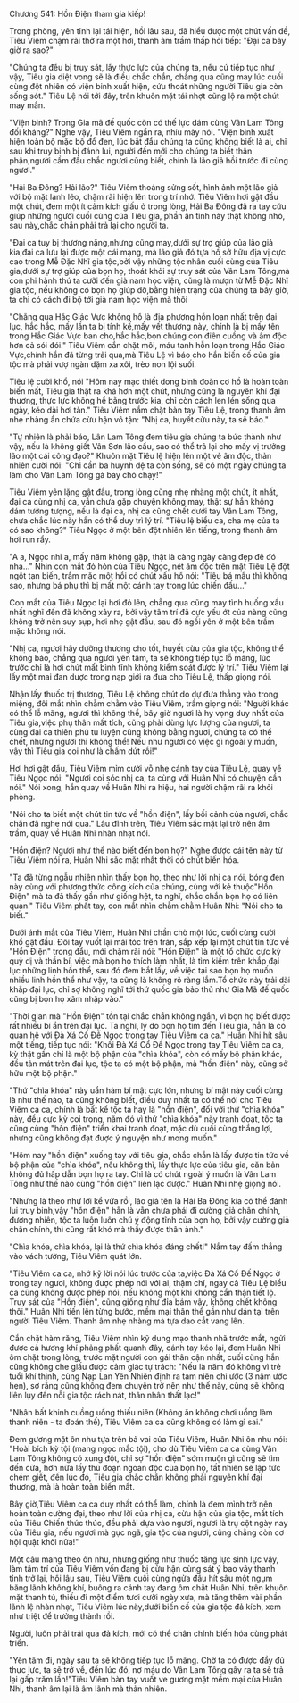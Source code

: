 




Chương 541: Hồn Điện tham gia kiếp!


Trong phòng, yên tĩnh lại tái hiện, hồi lâu sau, đã hiểu được một chút vấn đề, Tiêu Viêm chậm rãi thở ra một hơi, thanh âm trầm thấp hỏi tiếp: "Đại ca bây giờ ra sao?"

"Chúng ta đều bị truy sát, lấy thực lực của chúng ta, nếu cứ tiếp tục như vậy, Tiêu gia diệt vong sẽ là điều chắc chắn, chẳng qua cũng may lúc cuối cùng đột nhiên có viện binh xuất hiện, cứu thoát những người Tiêu gia còn sống sót." Tiêu Lệ nói tới đây, trên khuôn mặt tái nhợt cũng lộ ra một chút may mắn.

"Viện binh? Trong Gia mã đế quốc còn có thế lực dám cùng Vân Lam Tông đối kháng?" Nghe vậy, Tiêu Viêm ngẩn ra, nhíu mày nói. "Viện binh xuất hiện toàn bộ mặc bộ đồ đen, lúc bắt đầu chúng ta cũng không biết là ai, chỉ sau khi truy binh bị đánh lui, người đến mới cho chúng ta biết thân phận;người cầm đầu chắc ngươi cũng biết, chính là lão giả hồi trước đi cùng ngươi."

"Hải Ba Đông? Hải lão?" Tiêu Viêm thoáng sửng sốt, hình ảnh một lão giả với bộ mặt lạnh lẽo, chậm rãi hiện lên trong trí nhớ. Tiêu Viêm hơi gật đầu một chút, đem một ít cảm kích giấu ở trong lòng, Hải Ba Đông đã ra tay cứu giúp những người cuối cùng của Tiêu gia, phần ân tình này thật không nhỏ, sau này,chắc chắn phải trả lại cho người ta.

"Đại ca tuy bị thương nặng,nhưng cũng may,dưới sự trợ giúp của lão giả kia,đại ca lưu lại được một cái mạng, mà lão giả đó tựa hồ sở hữu địa vị cực cao trong Mễ Đặc Nhĩ gia tộc,bởi vậy những tộc nhân cuối cùng của Tiêu gia,dưới sự trợ giúp của bọn họ, thoát khỏi sự truy sát của Vân Lam Tông,mà con phi hành thú ta cưỡi đến già nam học viện, cũng là mượn từ Mễ Đặc Nhĩ gia tộc, nếu không có bọn họ giúp đỡ,bằng hiện trạng của chúng ta bây giờ, ta chỉ có cách đi bộ tới già nam học viện mà thôi

"Chẳng qua Hắc Giác Vực không hổ là địa phương hỗn loạn nhất trên đại lục, hắc hắc, mấy lần ta bị tính kế,mấy vết thương này, chính là bị mấy tên trong Hắc Giác Vực ban cho,hắc hắc,bọn chúng còn điên cuồng và âm độc hơn cả sói đói." Tiêu Viêm cắn chặt môi, máu tanh hỗn loạn trong Hắc Giác Vực,chính hắn đã từng trải qua,mà Tiêu Lệ vì báo cho hắn biến cố của gia tộc mà phải vượ ngàn dặm xa xôi, trèo non lội suối.

Tiêu lệ cười khổ, nói "Hôm nay mạc thiết dong binh đoàn cơ hồ là hoàn toàn biến mất, Tiêu gia thật ra khá hơn một chút, nhưng cũng là nguyên khí đại thương, thực lực không hề bằng trước kia, chỉ còn cách len lén sống qua ngày, kéo dài hơi tàn." Tiêu Viêm nắm chặt bàn tay Tiêu Lệ, trong thanh âm nhẹ nhàng ẩn chứa cừu hận vô tận: "Nhị ca, huyết cừu này, ta sẽ báo."

"Tự nhiên là phải báo, Lân Lam Tông đem tiêu gia chúng ta bức thành như vậy, nếu là không giết Vân Sơn lão cẩu, sao có thể trả lại cho mấy vị trưởng lão một cái công đạo?" Khuôn mặt Tiêu lệ hiện lên một vẻ âm độc, thản nhiên cười nói: "Chỉ cần ba huynh đệ ta còn sống, sẽ có một ngày chúng ta làm cho Vân Lam Tông gà bay chó chạy!"

Tiêu Viêm yên lặng gật đầu, trong lòng cũng nhẹ nhàng một chút, ít nhất, đại ca cùng nhị ca, vẫn chưa gặp chuyện không may, thật sự hắn không dám tưởng tượng, nếu là đại ca, nhị ca cũng chết dưới tay Vân Lam Tông, chưa chắc lúc này hắn có thể duy trì lý trí. "Tiêu lệ biểu ca, cha mẹ của ta có sao không?" Tiêu Ngọc ở một bên đột nhiên lên tiếng, trong thanh âm hơi run rẩy.

"A a, Ngọc nhi a, mấy năm không gặp, thật là càng ngày càng đẹp đẽ đó nha..." Nhìn con mắt đỏ hỏn của Tiêu Ngọc, nét âm độc trên mặt Tiêu Lệ đột ngột tan biến, trầm mặc một hồi có chút xấu hổ nói: "Tiêu bá mẫu thì không sao, nhưng bá phụ thì bị mất một cánh tay trong lúc chiến đấu..."

Con mắt của Tiêu Ngọc lại hơi đỏ lên, chẳng qua cũng may tình huống xấu nhất nghĩ đến đã không xảy ra, bởi vậy tâm trí đã cực yếu ớt của nàng cũng không trở nên suy sụp, hơi nhẹ gật đầu, sau đó ngồi yên ở một bên trầm mặc không nói.

"Nhị ca, ngươi hãy dưỡng thương cho tốt, huyết cừu của gia tộc, không thể không báo, chẳng qua ngươi yên tâm, ta sẽ không tiếp tục lỗ mãng, lúc trước chỉ là hơi chút mất bình tĩnh không kiểm soát được lý trí." Tiêu Viêm lại lấy một mai đan dược trong nạp giới ra đưa cho Tiêu Lệ, thấp giọng nói.

Nhận lấy thuốc trị thương, Tiêu Lệ không chút do dự đưa thẳng vào trong miệng, đôi mắt nhìn chằm chằm vào Tiêu Viêm, trầm giọng nói: "Người khác có thể lỗ mãng, ngươi thì không thể, bây giờ ngươi là hy vọng duy nhất của Tiêu gia,việc phụ thân mất tích, cũng phải dùng lực lượng của ngươi, ta cùng đại ca thiên phú tu luyện cũng không bằng ngươi, chúng ta có thể chết, nhưng ngươi thì không thể! Nếu như ngươi có việc gì ngoài ý muốn, vậy thì Tiêu gia coi như là chấm dứt rồi!"

Hơi hơi gật đầu, Tiêu Viêm mỉm cười vỗ nhẹ cánh tay của Tiêu Lệ, quay về Tiêu Ngọc nói: "Ngươi coi sóc nhị ca, ta cùng với Huân Nhi có chuyện cần nói." Nói xong, hắn quay về Huân Nhi ra hiệu, hai người chậm rãi ra khỏi phòng.

"Nói cho ta biết một chút tin tức về "hồn điện", lấy bối cảnh của ngươi, chắc chắn đã nghe nói qua." Lâu đỉnh trên, Tiêu Viêm sắc mặt lại trở nên âm trầm, quay về Huân Nhi nhàn nhạt nói.

"Hồn điện? Ngươi như thế nào biết đến bọn họ?" Nghe được cái tên này từ Tiêu Viêm nói ra, Huân Nhi sắc mặt nhất thời có chút biến hóa.

"Ta đã từng ngẫu nhiên nhìn thấy bọn họ, theo như lời nhị ca nói, bóng đen này cùng với phương thức công kích của chúng, cùng với kẻ thuộc"Hồn Điện" mà ta đã thấy gần như giống hệt, ta nghĩ, chắc chắn bọn họ có liên quan." Tiêu Viêm phất tay, con mắt nhìn chằm chằm Huân Nhi: "Nói cho ta biết."

Dưới ánh mắt của Tiêu Viêm, Huân Nhi chần chờ một lúc, cuối cùng cười khổ gật đầu. Đôi tay vuốt lại mái tóc trên trán, sắp xếp lại một chút tin tức về "Hồn Điện" trong đầu, mới chậm rãi nói: "Hồn Điện" là một tổ chức cực kỳ quỷ dị và thần bí, việc mà bọn họ thích làm nhất, là tìm kiếm trên khắp đại lục những linh hồn thể, sau đó đem bắt lấy, về việc tại sao bọn họ muốn nhiều linh hồn thể như vậy, ta cũng là không rõ ràng lắm.Tổ chức này trải dài khắp đại lục, chỉ sợ không nghĩ tới thứ quốc gia bảo thủ như Gia Mã đế quốc cũng bị bọn họ xâm nhập vào."

"Thời gian mà "Hồn Điện" tồn tại chắc chắn không ngắn, vì bọn họ biết được rất nhiều bí ẩn trên đại lục. Ta nghĩ, lý do bọn họ tìm đến Tiêu gia, hẳn là có quan hệ với Đà Xá Cổ Đế Ngọc trong tay Tiêu Viêm ca ca." Huân Nhi hít sâu một tiếng, tiếp tục nói: "Khối Đà Xá Cổ Đế Ngọc trong tay Tiêu Viêm ca ca, kỳ thật gần chỉ là một bộ phận của "chìa khóa", còn có mấy bộ phận khác, đều tản mát trên đại lục, tộc ta có một bộ phận, mà "hồn điện" này, cũng sở hữu một bộ phận."

"Thứ "chìa khóa" này uẩn hàm bí mật cực lớn, nhưng bí mật này cuối cùng là như thế nào, ta cũng không biết, điều duy nhất ta có thể nói cho Tiêu Viêm ca ca, chính là bất kể tộc ta hay là "hồn điện", đối với thứ "chìa khóa" này, đều cực kỳ coi trọng, năm đó vì thứ "chìa khóa" này tranh đoạt, tộc ta cũng cùng "hồn điện" triển khai tranh đoạt, mặc dù cuối cùng thắng lợi, nhưng cũng không đạt được ý nguyện như mong muốn."

"Hôm nay "hồn điện" xuống tay với tiêu gia, chắc chắn là lấy được tin tức về bộ phận của "chìa khóa", nếu không thì, lấy thực lực của tiêu gia, căn bản không đủ hấp dẫn bọn họ ra tay. Chỉ là có chút ngoài ý muốn là Vân Lam Tông như thế nào cùng "hồn điện" liên lạc được." Huân Nhi nhẹ giọng nói.

"Nhưng là theo như lời kể vừa rồi, lão giả tên là Hải Ba Đông kia có thể đánh lui truy binh,vậy "hồn điện" hẳn là vẫn chưa phái đi cường giả chân chính, đương nhiên, tộc ta luôn luôn chú ý động tĩnh của bọn họ, bởi vậy cường giả chân chính, thì cũng rất khó mà thấy được thân ảnh."

"Chìa khóa, chìa khóa, lại là thứ chìa khóa đáng chết!" Nắm tay đấm thẳng vào vách tường, Tiêu Viêm quát lớn.

"Tiêu Viêm ca ca, nhớ kỹ lời nói lúc trước của ta,việc Đà Xá Cổ Đế Ngọc ở trong tay ngươi, không được phép nói với ai, thậm chí, ngay cả Tiêu Lệ biểu ca cũng không được phép nói, nếu không một khi không cẩn thận tiết lộ. Truy sát của "Hồn điện", cũng giống như đỉa bám vậy, không chết không thôi." Huân Nhi tiến lên từng bước, mềm mại thân thể gần như dán tại trên người Tiêu Viêm. Thanh âm nhẹ nhàng mà tựa dao cắt vang lên.

Cắn chặt hàm răng, Tiêu Viêm nhìn kỹ dung mạo thanh nhã trước mắt, ngửi được cả hương khí phảng phất quanh đây, cánh tay kéo lại, đem Huân Nhi ôm chặt trong lòng, trước mặt người con gái thân cận nhất, cuối cùng hắn cũng không che giấu được cảm giác tự trách: "Nếu là năm đó không vì trẻ tuổi khí thịnh, cùng Nạp Lan Yên Nhiên định ra tam niên chi ước (3 năm ước hẹn), sợ rằng cũng không đem chuyện trở nên như thế này, cũng sẽ không liên lụy đến nỗi gia tộc rách nát, thân nhân thất lạc!"

"Nhân bất khinh cuồng uổng thiếu niên (Không ăn không chơi uổng làm thanh niên - ta đoán thế), Tiêu Viêm ca ca cũng không có làm gì sai."

Đem gương mặt ôn nhu tựa trên bả vai của Tiêu Viêm, Huân Nhi ôn nhu nói: "Hoài bích kỳ tội (mang ngọc mắc tội), cho dù Tiêu Viêm ca ca cùng Vân Lam Tông không có xung đột, chỉ sợ "hồn điện" sớm muộn gì cũng sẽ tìm đến cửa, hơn nữa lấy thủ đoạn ngoan độc của bọn họ, tất nhiên sẽ lập tức chém giết, đến lúc đó, Tiêu gia chắc chắn không phải nguyên khí đại thương, mà là hoàn toàn biến mất.

Bây giờ,Tiêu Viêm ca ca duy nhất có thể làm, chính là đem mình trở nên hoàn toàn cường đại, theo như lời của nhị ca, cừu hận của gia tộc, mất tích của Tiêu Chiến thúc thúc, đều phải dựa vào ngươi, ngươi là trụ cột ngày nay của Tiêu gia, nếu ngươi mà gục ngã, gia tộc của ngươi, cũng chẳng còn cơ hội quật khởi nữa!"

Một câu mang theo ôn nhu, nhưng giống như thuốc tăng lực sinh lực vậy, làm tâm trí của Tiêu Viêm,vốn đang bị cừu hận cùng sát ý bao vây thanh tỉnh trở lại, hồi lâu sau, Tiêu Viêm cuối cùng ngửa đầu hít sâu một ngụm băng lãnh không khí, buông ra cánh tay đang ôm chặt Huân Nhi, trên khuôn mặt thanh tú, thiếu đi một điểm tươi cười ngày xưa, mà tăng thêm vài phần lãnh lệ nhàn nhạt, Tiêu Viêm lúc này,dưới biến cố của gia tộc đả kích, xem như triệt để trưởng thành rồi.

Người, luôn phải trải qua đả kích, mới có thể chân chính biến hóa cùng phát triển.

"Yên tâm đi, ngày sau ta sẽ không tiếp tục lỗ mãng. Chờ ta có được đầy đủ thực lực, ta sẽ trở về, đến lúc đó, nợ máu do Vân Lam Tông gây ra ta sẽ trả lại gấp trăm lần!"Tiêu Viêm bàn tay vuốt ve gương mặt mềm mại của Huân Nhi, thanh âm lại là âm lãnh mà thản nhiên.




